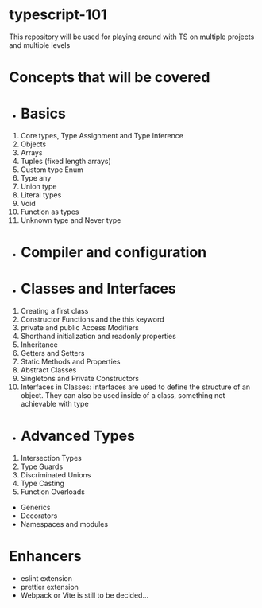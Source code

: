 # typescript-101
This repository will be used for playing around with TS on multiple projects and multiple levels

# Concepts that will be covered
* # Basics
1) Core types, Type Assignment and Type Inference
2) Objects
3) Arrays
4) Tuples (fixed length arrays)
5) Custom type Enum
6) Type any
7) Union type
8) Literal types
9) Void
10) Function as types
11) Unknown type and Never type
* # Compiler and configuration
* # Classes and Interfaces
1) Creating a first class
2) Constructor Functions and the this keyword
3) private and public Access Modifiers
4) Shorthand initialization and readonly properties
5) Inheritance
6) Getters and Setters
7) Static Methods and Properties
8) Abstract Classes
9) Singletons and Private Constructors
10) Interfaces in Classes: interfaces are used to define the structure of an object. They can also be used inside of a class, something not achievable with type
* # Advanced Types
1) Intersection Types
2) Type Guards
3) Discriminated Unions
4) Type Casting
5) Function Overloads
* Generics
* Decorators
* Namespaces and modules

# Enhancers
* eslint extension
* prettier extension
* Webpack or Vite is still to be decided...
